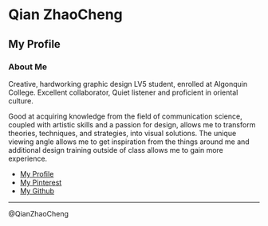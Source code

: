 # Qian ZhaoCheng

## My Profile

### About Me

Creative, hardworking graphic design LV5 student, enrolled at Algonquin College.  Excellent collaborator, Quiet listener and proficient in oriental culture.

Good at acquiring knowledge from the field of communication science, coupled with artistic skills and a passion for design, allows me to transform theories, techniques, and strategies, into visual solutions. The unique viewing angle allows me to get inspiration from the things around me and additional design training outside of class allows me to gain more experience.

- [My Profile](https://michaelqian1995.myportfolio.com/)
- [My Pinterest](https://www.pinterest.ca/michaelqian1995/)
- [My Github](https://github.com/michaelqian1995)

---

@QianZhaoCheng

